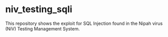 # niv_testing_sqli
This repository shows the exploit for SQL Injection found in the Nipah virus (NiV) Testing Management System.
